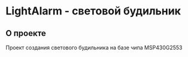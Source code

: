 # LightAlarm - световой будильник

## О проекте
Проект создания светового будильника на базе чипа MSP430G2553
